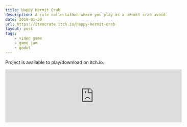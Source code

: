 ```yaml
---
title: Happy Hermit Crab
description: A cute collectathon where you play as a hermit crab avoiding incoming waves. A Global Game Jam 2019 project.
date: 2019-01-29
url: https://itemcrate.itch.io/happy-hermit-crab
layout: post
tags:
    - video game
    - game jam
    - godot
---
```


Project is available to play/download on itch.io.

<iframe src="https://itch.io/embed/361518" width="552" height="167" frameborder="0"><a href="https://itemcrate.itch.io/happy-hermit-crab">Happy Hermit Crab Turbo Adventure by Item Crate, RustyMonky, blearn, sprngr, Nateycakes, AddieMusic</a></iframe>